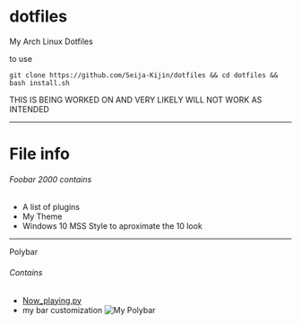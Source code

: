 # dotfiles
My Arch Linux Dotfiles

to use

`git clone https://github.com/Seija-Kijin/dotfiles && cd dotfiles && bash install.sh`

THIS IS BEING WORKED ON AND VERY LIKELY WILL NOT WORK AS INTENDED


----
# File info
<h6> Foobar 2000 contains </h6>

- A list of plugins
- My Theme
- Windows 10 MSS Style to aproximate the 10 look

---
Polybar
<h6> Contains </h6>

- [Now_playing.py](https://github.com/d093w1z/polybar-now-playing)
- my bar customization
![My Polybar](https://github.com/Seija-Kijin/dotfiles/blob/main/Polybar.png)

